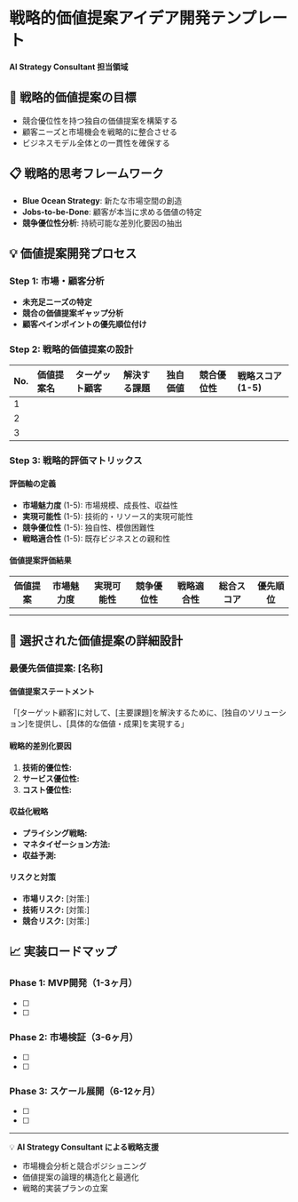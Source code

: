 # 戦略的価値提案アイデア開発テンプレート
**AI Strategy Consultant 担当領域**

## 🎯 戦略的価値提案の目標
- 競合優位性を持つ独自の価値提案を構築する
- 顧客ニーズと市場機会を戦略的に整合させる
- ビジネスモデル全体との一貫性を確保する

## 📋 戦略的思考フレームワーク
- **Blue Ocean Strategy**: 新たな市場空間の創造
- **Jobs-to-be-Done**: 顧客が本当に求める価値の特定
- **競争優位性分析**: 持続可能な差別化要因の抽出

## 💡 価値提案開発プロセス

### Step 1: 市場・顧客分析
- **未充足ニーズの特定**
- **競合の価値提案ギャップ分析**
- **顧客ペインポイントの優先順位付け**

### Step 2: 戦略的価値提案の設計

| No. | 価値提案名 | ターゲット顧客 | 解決する課題 | 独自価値 | 競合優位性 | 戦略スコア (1-5) |
| :-- | :-------- | :------------ | :---------- | :------ | :-------- | :-------------- |
| 1 | | | | | | |
| 2 | | | | | | |
| 3 | | | | | | |

### Step 3: 戦略的評価マトリックス

#### 評価軸の定義
- **市場魅力度** (1-5): 市場規模、成長性、収益性
- **実現可能性** (1-5): 技術的・リソース的実現可能性
- **競争優位性** (1-5): 独自性、模倣困難性
- **戦略適合性** (1-5): 既存ビジネスとの親和性

#### 価値提案評価結果
| 価値提案 | 市場魅力度 | 実現可能性 | 競争優位性 | 戦略適合性 | 総合スコア | 優先順位 |
|---------|----------|----------|----------|----------|----------|---------|
| | | | | | | |
| | | | | | | |

## 🎯 選択された価値提案の詳細設計

### 最優先価値提案: [名称]

#### 価値提案ステートメント
「[ターゲット顧客]に対して、[主要課題]を解決するために、[独自のソリューション]を提供し、[具体的な価値・成果]を実現する」

#### 戦略的差別化要因
1. **技術的優位性:**
2. **サービス優位性:**
3. **コスト優位性:**

#### 収益化戦略
- **プライシング戦略:**
- **マネタイゼーション方法:**
- **収益予測:**

#### リスクと対策
- **市場リスク:** [対策:]
- **技術リスク:** [対策:]
- **競合リスク:** [対策:]

## 📈 実装ロードマップ

### Phase 1: MVP開発（1-3ヶ月）
- [ ] 
- [ ] 

### Phase 2: 市場検証（3-6ヶ月）
- [ ] 
- [ ] 

### Phase 3: スケール展開（6-12ヶ月）
- [ ] 
- [ ] 

---
💡 **AI Strategy Consultant による戦略支援**
- 市場機会分析と競合ポジショニング
- 価値提案の論理的構造化と最適化
- 戦略的実装プランの立案
